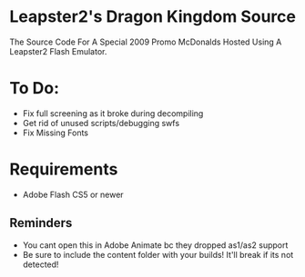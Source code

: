 # Leapster2's Dragon Kingdom Source
 The Source Code For A Special 2009 Promo McDonalds Hosted Using A Leapster2 Flash Emulator.

# To Do:
- Fix full screening as it broke during decompiling
- Get rid of unused scripts/debugging swfs
- Fix Missing Fonts

# Requirements
- Adobe Flash CS5 or newer

## Reminders
- You cant open this in Adobe Animate bc they dropped as1/as2 support
- Be sure to include the content folder with your builds! It'll break if its not detected!
